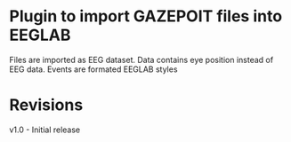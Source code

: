 # Plugin to import GAZEPOIT files into EEGLAB

Files are imported as EEG dataset.
Data contains eye position instead of EEG data.
Events are formated EEGLAB styles

# Revisions

v1.0 - Initial release
